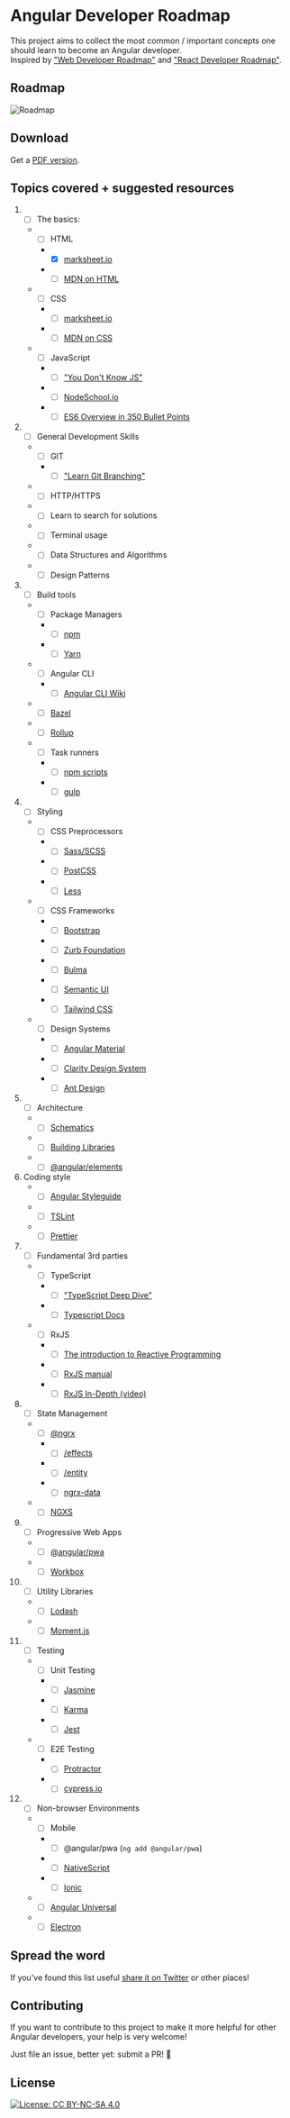 # Angular Developer Roadmap

This project aims to collect the most common / important concepts one should learn to become an Angular developer.
<br>
Inspired by ["Web Developer Roadmap"](https://github.com/kamranahmedse/developer-roadmap) and ["React Developer Roadmap"](https://github.com/adam-golab/react-developer-roadmap).

## Roadmap

![Roadmap](./angular-dev-roadmap.png)

## Download

Get a [PDF version](./angular-dev-roadmap.pdf).

## Topics covered + suggested resources

1. - [ ] The basics:
    - - [ ] HTML
      - - [x] [marksheet.io](https://marksheet.io/)
      - - [ ] [MDN on HTML](https://developer.mozilla.org/en-US/docs/Web/HTML)
    - - [ ] CSS
      - - [ ] [marksheet.io](https://marksheet.io/)
      - - [ ] [MDN on CSS](https://developer.mozilla.org/en-US/docs/Web/CSS)
    - - [ ] JavaScript
      - - [ ] ["You Don't Know JS"](https://github.com/getify/You-Dont-Know-JS)
      - - [ ] [NodeSchool.io](https://nodeschool.io/)
      - - [ ] [ES6 Overview in 350 Bullet Points](https://ponyfoo.com/articles/es6)
1. - [ ] General Development Skills
    - - [ ] GIT
      - - [ ] ["Learn Git Branching"](https://learngitbranching.js.org/)
    - - [ ] HTTP/HTTPS
    - - [ ] Learn to search for solutions
    - - [ ] Terminal usage
    - - [ ] Data Structures and Algorithms
    - - [ ] Design Patterns
1. - [ ] Build tools
    - - [ ] Package Managers
      - - [ ] [npm](https://www.npmjs.com/)
      - - [ ] [Yarn](https://yarnpkg.com/lang/en/)
    - - [ ] Angular CLI
      - - [ ] [Angular CLI Wiki](https://github.com/angular/angular-cli/wiki)
    - - [ ] [Bazel](https://bazel.build/)
    - - [ ] [Rollup](https://rollupjs.org/guide/en)
    - - [ ] Task runners
      - - [ ] [npm scripts](https://medium.freecodecamp.org/introduction-to-npm-scripts-1dbb2ae01633)
      - - [ ] [gulp](https://gulpjs.com/)
1.  - [ ] Styling
    - - [ ] CSS Preprocessors
      - - [ ] [Sass/SCSS](https://sass-lang.com/guide)
      - - [ ] [PostCSS](https://postcss.org/)
      - - [ ] [Less](http://lesscss.org/)
    - - [ ] CSS Frameworks
      - - [ ] [Bootstrap](https://getbootstrap.com/)
      - - [ ] [Zurb Foundation](https://foundation.zurb.com/)
      - - [ ] [Bulma](https://bulma.io/)
      - - [ ] [Semantic UI](https://semantic-ui.com/)
      - - [ ] [Tailwind CSS](https://tailwindcss.com/)
    - - [ ] Design Systems
      - - [ ] [Angular Material](https://material.angular.io/)
      - - [ ] [Clarity Design System](https://vmware.github.io/clarity/)
      - - [ ] [Ant Design](https://ng.ant.design/docs/introduce/en)
1.  - [ ] Architecture
    - - [ ] [Schematics](https://www.npmjs.com/package/@angular-devkit/schematics)
    - - [ ] [Building Libraries](https://medium.com/@tomsu/how-to-build-a-library-for-angular-apps-4f9b38b0ed11)
    - - [ ] [@angular/elements](https://angular.io/guide/elements)
1.  Coding style
    - - [ ] [Angular Styleguide](https://angular.io/guide/styleguide)
    - - [ ] [TSLint](https://palantir.github.io/tslint/)
    - - [ ] [Prettier](https://prettier.io/)
1.  - [ ] Fundamental 3rd parties
    - - [ ] TypeScript
      - - [ ] ["TypeScript Deep Dive"](https://github.com/basarat/typescript-book)
      - - [ ] [Typescript Docs](https://www.typescriptlang.org/docs/)
    - - [ ] RxJS
      - - [ ] [The introduction to Reactive Programming](https://gist.github.com/staltz/868e7e9bc2a7b8c1f754)
      - - [ ] [RxJS manual](http://reactivex.io/rxjs/manual/overview.html#introduction)
      - - [ ] [RxJS In-Depth (video)](https://www.youtube.com/watch?v=KOOT7BArVHQ)
1.  - [ ] State Management
    - - [ ] [@ngrx](https://github.com/ngrx/platform/blob/master/docs/store/README.md)
      - - [ ] [/effects](https://github.com/ngrx/platform/blob/master/docs/effects/README.md)
      - - [ ] [/entity](https://github.com/ngrx/platform/tree/master/docs/entity/README.md)
      - - [ ] [ngrx-data](https://github.com/johnpapa/angular-ngrx-data)
    - - [ ] [NGXS](https://ngxs.gitbook.io/ngxs/)
1.  - [ ] Progressive Web Apps
    - - [ ] [@angular/pwa](https://angular.io/guide/service-worker-getting-started)
    - - [ ] [Workbox](https://developers.google.com/web/tools/workbox/)
1.  - [ ] Utility Libraries
    - - [ ] [Lodash](https://lodash.com/)
    - - [ ] [Moment.js](https://momentjs.com/)
1.  - [ ] Testing
    - - [ ] Unit Testing
      - - [ ] [Jasmine](https://jasmine.github.io/)
      - - [ ] [Karma](http://karma-runner.github.io/2.0/index.html)
      - - [ ] [Jest](http://jestjs.io/)
    - - [ ] E2E Testing
      - - [ ] [Protractor](https://www.protractortest.org/#/)
      - - [ ] [cypress.io](https://www.cypress.io/)
1.  - [ ] Non-browser Environments
    - - [ ] Mobile
      - - [ ] @angular/pwa (`ng add @angular/pwa`)
      - - [ ] [NativeScript](https://www.nativescript.org/)
      - - [ ] [Ionic](https://ionicframework.com/)
    - - [ ] [Angular Universal](https://universal.angular.io/)
    - - [ ] [Electron](https://electronjs.org/)

## Spread the word

If you've found this list useful [share it on Twitter](https://twitter.com/intent/tweet?url=https://github.com/sulco/angular-developer-roadmap) or other places!

## Contributing

If you want to contribute to this project to make it more helpful for other Angular developers, your help is very welcome!

Just file an issue, better yet: submit a PR! 🙂

## License

[![License: CC BY-NC-SA 4.0](https://img.shields.io/badge/License-CC%20BY--NC--SA%204.0-lightgrey.svg)](https://creativecommons.org/licenses/by-nc-sa/4.0/)
